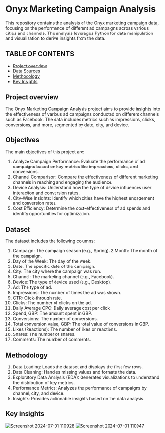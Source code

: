 # Onyx Marketing Campaign Analysis
This repository contains the analysis of the Onyx marketing campaign data, focusing on the performance of different ad campaigns across various cities and channels. The analysis leverages Python for data manipulation and visualization to derive insights from the data.
## TABLE OF CONTENTS
- [Project overview](#project-overview)
- [Data Sources](#data-sources)
- [Methodology](#methodology)
- [Key Insights](#key-insights)
## Project overview
The Onyx Marketing Campaign Analysis project aims to provide insights into the effectiveness of various ad campaigns conducted on different channels such as Facebook. The data includes metrics such as impressions, clicks, conversions, and more, segmented by date, city, and device.
## Objectives
The main objectives of this project are:
1. Analyze Campaign Performance: Evaluate the performance of ad campaigns based on key metrics like impressions, clicks, and conversions.
2. Channel Comparison: Compare the effectiveness of different marketing channels in reaching and engaging the audience.
3. Device Analysis: Understand how the type of device influences user interaction and conversion rates.
4. City-Wise Insights: Identify which cities have the highest engagement and conversion rates.
5. Cost Efficiency: Determine the cost-effectiveness of ad spends and identify opportunities for optimization.
## Dataset
The dataset includes the following columns:
1. Campaign: The campaign season (e.g., Spring).
2.Month: The month of the campaign.
3. Day of the Week: The day of the week.
4. Date: The specific date of the campaign.
5. City: The city where the campaign was run.
6. Channel: The marketing channel (e.g., Facebook).
7. Device: The type of device used (e.g., Desktop).
8. Ad: The type of ad.
9. Impressions: The number of times the ad was shown.
10. CTR: Click-through rate.
11. Clicks: The number of clicks on the ad.
12. Daily Average CPC: Daily average cost per click.
13. Spend, GBP: The amount spent in GBP.
14. Conversions: The number of conversions.
15. Total conversion value, GBP: The total value of conversions in GBP.
16. Likes (Reactions): The number of likes or reactions.
17. Shares: The number of shares.
18. Comments: The number of comments.

## Methodology
1. Data Loading: Loads the dataset and displays the first few rows.
2. Data Cleaning: Handles missing values and formats the data.
3. Exploratory Data Analysis (EDA): Generates visualizations to understand the distribution of key metrics.
4. Performance Metrics: Analyzes the performance of campaigns by channel, city, and device.
5. Insights: Provides actionable insights based on the data analysis.

## Key insights
![Screenshot 2024-07-01 110928](https://github.com/Github-sanket07sett/Market-Campaign-Analysis/assets/137095374/6a58100e-7415-4e3a-823f-5faf7fcc6d0b)
![Screenshot 2024-07-01 110947](https://github.com/Github-sanket07sett/Market-Campaign-Analysis/assets/137095374/83949619-a8f4-440d-a68e-d1cbad89e1a9)

